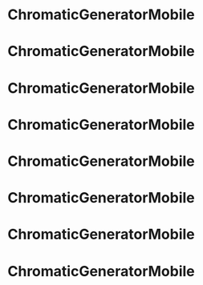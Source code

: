 # ChromaticGeneratorMobile
# ChromaticGeneratorMobile
# ChromaticGeneratorMobile
# ChromaticGeneratorMobile
# ChromaticGeneratorMobile
# ChromaticGeneratorMobile
# ChromaticGeneratorMobile
# ChromaticGeneratorMobile

